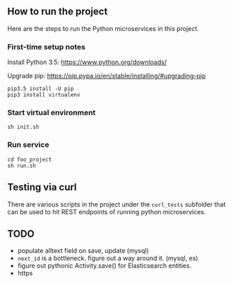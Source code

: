## How to run the project

Here are the steps to run the Python microservices in this project.

### First-time setup notes
Install Python 3.5: https://www.python.org/downloads/

Upgrade pip: https://pip.pypa.io/en/stable/installing/#upgrading-pip
```
pip3.5 install -U pip
pip3 install virtualenv
```

### Start virtual environment

```
sh init.sh
```

### Run service

```
cd foo_project
sh run.sh
```

## Testing via curl

There are various scripts in the project under the `curl_tests` subfolder that
can be used to hit REST endpoints of running python microservices.

## TODO

* populate alltext field on save, update (mysql)
* `next_id` is a bottleneck.  figure out a way around it. (mysql, es)
* figure out pythonic Activity.save() for Elasticsearch entities.
* https

